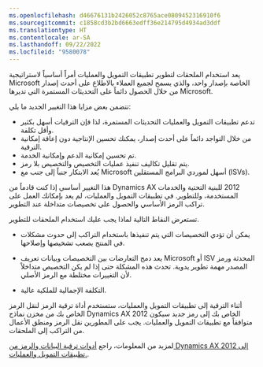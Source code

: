 ```yaml
---
ms.openlocfilehash: d46676131b2426052c8765ace0809452316910f6
ms.sourcegitcommit: c1858cd3b2bd6663edff36e214795d4934ad3ddf
ms.translationtype: HT
ms.contentlocale: ar-SA
ms.lasthandoff: 09/22/2022
ms.locfileid: "9580078"
---
```

يعد استخدام الملحقات لتطوير تطبيقات التمويل والعمليات أمراً أساسياً لاستراتيجية Microsoft الخاصة بإصدار واحد، والذي يسمح لجميع العملاء بالاطلاع على أحدث إصدار من خلال الحصول دائماً على التحديثات المستمرة التي تديرها Microsoft.

تتضمن بعض مزايا هذا التغيير الجديد ما يلي:

- تدعم تطبيقات التمويل والعمليات التحديثات المستمرة، لذا فإن الترقيات أسهل بكثير وأقل تكلفة.
- من خلال التواجد دائماً على أحدث إصدار، يمكنك تحسين الإنتاجية دون إعاقة إمكانية الترقية.
- تم تحسين إمكانية الدعم وإمكانية الخدمة.
- يتم تقليل تكاليف تنفيذ عمليات التخصيص والتخصيص بلا رمز.
- يُعد الابتكار جنباً إلى جنب مع Microsoft أسهل لموردي البرامج المستقلين (ISVs).

هذا التغيير أساسي إذا كنت قادماً من Dynamics AX ‏2012 للبنية التحتية والخدمات المستخدمة، وللتطوير. في تطبيقات التمويل والعمليات، لم يعد بإمكانك العمل على تراكب الرمز الأساسي والحصول على تخصيصات متداخلة عند التطوير.

تستعرض النقاط التالية لماذا يجب عليك استخدام الملحقات للتطوير.

- يمكن أن تؤدي التخصيصات التي يتم تنفيذها باستخدام التراكب إلى حدوث مشكلات في المنتج يصعب تشخيصها وإصلاحها.
- يعد دمج التعارضات بين التخصيصات وبيانات تعريف Microsoft أو ISV المحدثة ورمز المصدر مهمة تطوير يدوية. تحدث هذه المشكلة حتى إذا لم يكن التخصيص متداخلاً لأن التغييرات مختلطة مع الرمز الأصلي.

- التكلفة الإجمالية للملكية عالية.

أثناء الترقية إلى تطبيقات التمويل والعمليات، ستستخدم أداة ترقية الرمز لنقل الرمز الخاص بك من مخزن نماذج Dynamics AX 2012 الخاص بك إلى رمز جديد سيكون متوافقاً مع تطبيقات التمويل والعمليات. يجب على المطورين نقل الرمز ومنطق الأعمال من التراكب إلى الملحقات.

لمزيد من المعلومات، راجع [أدوات ترقية البيانات والرمز من Dynamics AX 2012 إلى تطبيقات التمويل والعمليات.](/training/modules/tools-code-data-upgrade-ax-2012-finance-operations/?azure-portal=true).
